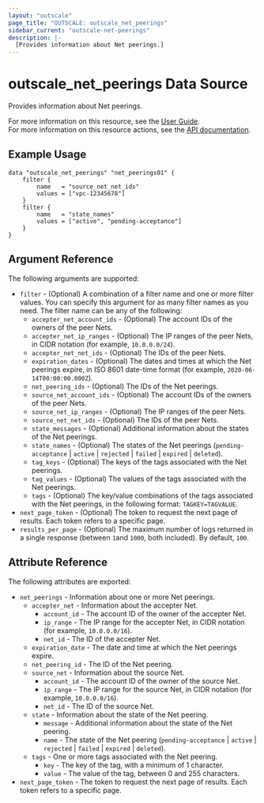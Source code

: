 ```yaml
---
layout: "outscale"
page_title: "OUTSCALE: outscale_net_peerings"
sidebar_current: "outscale-net-peerings"
description: |-
  [Provides information about Net peerings.]
---
```


# outscale_net_peerings Data Source

Provides information about Net peerings.

For more information on this resource, see the [User Guide](https://docs.outscale.com/en/userguide/About-VPC-Peering-Connections.html).  
For more information on this resource actions, see the [API documentation](https://docs.outscale.com/api#3ds-outscale-api-netpeering).

## Example Usage

```hcl
data "outscale_net_peerings" "net_peerings01" {
    filter {
        name   = "source_net_net_ids"
        values = ["vpc-12345678"]
    }
    filter {
        name   = "state_names"
        values = ["active", "pending-acceptance"]
    }
}
```

## Argument Reference

The following arguments are supported:

* `filter` - (Optional) A combination of a filter name and one or more filter values. You can specify this argument for as many filter names as you need. The filter name can be any of the following:
    * `accepter_net_account_ids` - (Optional) The account IDs of the owners of the peer Nets.
    * `accepter_net_ip_ranges` - (Optional) The IP ranges of the peer Nets, in CIDR notation (for example, `10.0.0.0/24`).
    * `accepter_net_net_ids` - (Optional) The IDs of the peer Nets.
    * `expiration_dates` - (Optional) The dates and times at which the Net peerings expire, in ISO 8601 date-time format (for example, `2020-06-14T00:00:00.000Z`).
    * `net_peering_ids` - (Optional) The IDs of the Net peerings.
    * `source_net_account_ids` - (Optional) The account IDs of the owners of the peer Nets.
    * `source_net_ip_ranges` - (Optional) The IP ranges of the peer Nets.
    * `source_net_net_ids` - (Optional) The IDs of the peer Nets.
    * `state_messages` - (Optional) Additional information about the states of the Net peerings.
    * `state_names` - (Optional) The states of the Net peerings (`pending-acceptance` \| `active` \| `rejected` \| `failed` \| `expired` \| `deleted`).
    * `tag_keys` - (Optional) The keys of the tags associated with the Net peerings.
    * `tag_values` - (Optional) The values of the tags associated with the Net peerings.
    * `tags` - (Optional) The key/value combinations of the tags associated with the Net peerings, in the following format: `TAGKEY=TAGVALUE`.
* `next_page_token` - (Optional) The token to request the next page of results. Each token refers to a specific page.
* `results_per_page` - (Optional) The maximum number of logs returned in a single response (between `1`and `1000`, both included). By default, `100`.

## Attribute Reference

The following attributes are exported:

* `net_peerings` - Information about one or more Net peerings.
    * `accepter_net` - Information about the accepter Net.
        * `account_id` - The account ID of the owner of the accepter Net.
        * `ip_range` - The IP range for the accepter Net, in CIDR notation (for example, `10.0.0.0/16`).
        * `net_id` - The ID of the accepter Net.
    * `expiration_date` - The date and time at which the Net peerings expire.
    * `net_peering_id` - The ID of the Net peering.
    * `source_net` - Information about the source Net.
        * `account_id` - The account ID of the owner of the source Net.
        * `ip_range` - The IP range for the source Net, in CIDR notation (for example, `10.0.0.0/16`).
        * `net_id` - The ID of the source Net.
    * `state` - Information about the state of the Net peering.
        * `message` - Additional information about the state of the Net peering.
        * `name` - The state of the Net peering (`pending-acceptance` \| `active` \| `rejected` \| `failed` \| `expired` \| `deleted`).
    * `tags` - One or more tags associated with the Net peering.
        * `key` - The key of the tag, with a minimum of 1 character.
        * `value` - The value of the tag, between 0 and 255 characters.
* `next_page_token` - The token to request the next page of results. Each token refers to a specific page.
